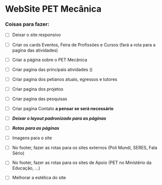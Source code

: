 # WebSite PET Mecânica

### Coisas para fazer:

- [ ] Deixar o site responsivo

- [ ] Criar os cards Eventos, Feira de Profissões e Cursos (fará a rota para a pagina das atividades)

- [ ] Criar a página sobre o PET Mecânica

- [ ] Criar pagina das principais atividades ()

- [ ] Criar pagina dos petianos atuais, egressos e tutores

- [ ] Criar pagina dos projetos

- [ ] Criar pagina das pesquisas

- [ ] Criar pagina Contato **a pensar se será necessário**

- [ ] ***Deixar o layout padronizado para as páginas***

- [ ] ***Rotas para as páginas***

- [ ] Imagens para o site

- [ ] No footer, fazer as rotas para os sites externos (Poli Mundi, SERES, Fala Sério)

- [ ] No footer, fazer as rotas para os sites de Apoio (PET no Ministério da Educação, ...)

- [ ] Melhorar a estética do site



